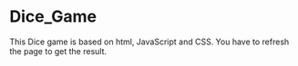 # Dice_Game
This Dice game is based on html, JavaScript and CSS. You have to refresh the page to get the result.
